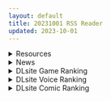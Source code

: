 ```yaml
---
layout: default
title: 20231001 RSS Reader
updated: 2023-10-01
---
```


<details class='content-parent'>
<summary>
Resources
</summary>
<details class='content-child'>
<summary>
<span class='rss-title'> [極彩花夢字幕组][ショーテン]種付おじさんとパパっ子JD○○生活 The Animation </span> <a class='rss-link' href='https://gmgard.com/gm123751' target='_blank'>&nbsp;</a>
<div class='rss-published'> 🕛 20230930 14:14:49</div>
</summary>
<img src="https://static.gmgard.us/Images/upload/9773302214496903.jpg" /><br /><p>大叔靠着催眠术和巨乳女学生保持着虚假的父女关系。当然，是会一起交配的那种父女关系。（就当做是鬼父PLAY吧）</p>
</details>
<details class='content-child'>
<summary>
<span class='rss-title'> [补档][诸神字幕组]Perfect Blue/蓝色恐惧/未麻的部屋[剧场版][繁日内封][BDrip][1080p][MKV][4.3GB] </span> <a class='rss-link' href='https://gmgard.com/gm123748' target='_blank'>&nbsp;</a>
<div class='rss-published'> 🕛 20230930 12:54:42</div>
</summary>
<img src="https://static.gmgard.us/Images/upload/96823302029391913.jpg" /><br /><p>算是给站内爆掉的链接补个档</p>
</details>
<details class='content-child'>
<summary>
<span class='rss-title'> [MMD]Lewd Magic Show(by Nyakumi) </span> <a class='rss-link' href='https://gmgard.com/gm123747' target='_blank'>&nbsp;</a>
<div class='rss-published'> 🕛 20230930 12:53:38</div>
</summary>
<img src="https://static.gmgard.us/Images/upload/11256302017006512.jpg" /><br /><p>节日快乐啊各位，这次N佬也是快月底准时更新，这次的魔术表演有意思把露露一分为二变成2个地精飞机杯露露，还有阿福和企业客串（自行添加压缩和视频后缀）</p>
</details>
<details class='content-child'>
<summary>
<span class='rss-title'> [RJ250059][Highland]従姉のお姉ちゃんとお泊まりえっち[DL版] </span> <a class='rss-link' href='https://gmgard.com/gm123746' target='_blank'>&nbsp;</a>
<div class='rss-published'> 🕛 20230930 12:53:15</div>
</summary>
<img src="https://static.gmgard.us/Images/upload/64068302000578858.jpg" /><br /><p>◆剧情简介
表姐优子姐姐来玩，就这样住了下来。
姐姐和直君决定一起洗澡。
不习惯女孩子的直君对姐姐的果体很感兴趣。
姐姐让你好好看看女孩子的身体。
变大的欧金金让姐姐用手搓弄使它O精。
洗完澡后，撞见直君在床上做针线活。
姐姐一边温柔地引导，一边把身体重叠在一起做瑟瑟的事。</p>
</details>
<details class='content-child'>
<summary>
<span class='rss-title'> [无修正][未知字幕组]MAMA MIA シークレットアニマシリーズ 飛龍乱 1+2 </span> <a class='rss-link' href='https://gmgard.com/gm123749' target='_blank'>&nbsp;</a>
<div class='rss-published'> 🕛 20230930 12:52:08</div>
</summary>
<img src="https://iili.io/Jda8s2V.gif" /><br /><p>1父亲死后男主没地方去 只能投靠父亲的前妻 2男主的爸爸开车不专心坠下悬崖 妈妈也双腿瘫痪失忆了 男主就找来一个女仆照顾妈妈 很奇特的画风</p>
</details>
<details class='content-child'>
<summary>
<span class='rss-title'> [合集][RJ389423][moca]短編プチロマンス『公園へ行こう act.1-4』[5.20GB] </span> <a class='rss-link' href='https://gmgard.com/gm123745' target='_blank'>&nbsp;</a>
<div class='rss-published'> 🕛 20230930 09:29:58</div>
</summary>
<img src="https://static.gmgard.us/Images/upload/77396301724000166.jpg" /><br /><p>嘛包含了moca社团在dl上面发布的4部作品</p>
</details>
<details class='content-child'>
<summary>
<span class='rss-title'> [合集][无修正] [MaidenMasher] 多同人 [至202309] (49.7G) [patreon] </span> <a class='rss-link' href='https://gmgard.com/gm123744' target='_blank'>&nbsp;</a>
<div class='rss-published'> 🕛 20230930 08:59:06</div>
</summary>
<img src="https://static.gmgard.us/Images/upload/70416301659061887.jpg" /><br /><p>又一位我很喜欢的作者</p>
</details>
<details class='content-child'>
<summary>
<span class='rss-title'> [RJ01041696][しばら橋]拘束戦闘エロRPG エルピスアイギス试玩版+赞助版 </span> <a class='rss-link' href='https://gmgard.com/gm123742' target='_blank'>&nbsp;</a>
<div class='rss-published'> 🕛 20230930 07:12:01</div>
</summary>
<img src="https://static.gmgard.us/Images/upload/10222301347172164.jpg" /><br /><p>自己拿的赞助版。喜欢异常状态，小道具拘束调教的兄弟们可以尝试一下。</p>
</details>
<details class='content-child'>
<summary>
<span class='rss-title'> [已结帖][R18资源相关][悬赏金额:500]求个r18mmd  、最好是mega或gd盘的,或着度盘也行 </span> <a class='rss-link' href='https://gmgard.com/gm123739' target='_blank'>&nbsp;</a>
<div class='rss-published'> 🕛 20230930 05:53:50</div>
</summary>
<img src="https://static.gmgard.us/Images/upload/16076300132390321.jpg" /><br /><p>視頻好像被刪了，跪請大佬指引方向</p>
</details>
<details class='content-child'>
<summary>
<span class='rss-title'> [自购][RJ01086281](同人音声)[スイカ熟成保証委員会] 和就连包皮耻垢也会帮你清理的爱照顾人的JK妹妹的生活 CV:逢坂成美 度盘/mp3 官中 </span> <a class='rss-link' href='https://gmgard.com/gm123741' target='_blank'>&nbsp;</a>
<div class='rss-published'> 🕛 20230930 05:45:57</div>
</summary>
<img src="https://static.gmgard.us/Images/upload/42698300737192459.jpg" /><br /><p>https://www.dlsite.com/maniax/work/=/product_id/RJ01086281.html</p>
</details>
<details class='content-child'>
<summary>
<span class='rss-title'> [18禁原创][末世妖女]第十九章 </span> <a class='rss-link' href='https://gmgard.com/gm123740' target='_blank'>&nbsp;</a>
<div class='rss-published'> 🕛 20230930 05:45:36</div>
</summary>
<img src="https://static.gmgard.us/Images/upload/18655300614008534.jpg" /><br /><p>还两章第三场景结束，感觉差意思，准备在后面衔接比较重口的第五场景。</p>
</details>

</details>
<details class='content-parent'>
<summary>
News
</summary>
<details class='content-child'>
<summary>
<span class='rss-title'> 3D急用成人新作《職場是我的後宮》Steam上架，激似「礙事莉」的同事職場辛酸畫面流出 </span> <a class='rss-link' href='https://www.4gamers.com.tw/news/detail/60010/steam-office-is-my-harem-now-on-sale' target='_blank'>&nbsp;</a>
<div class='rss-published'> 🕛 20231001 00:23:52</div>
</summary>
<img src="https://img.4gamers.com.tw/news-image/26741896-e0fd-455f-afcf-06be0717fd90.jpg"/>
不能說很像，只能說...
</details>
<details class='content-child'>
<summary>
<span class='rss-title'> 綠帽機甲RPG《戰甲機Solganteh》人妻少佐的快樂沉淪，無法阻止的胯下挫敗感 </span> <a class='rss-link' href='https://www.4gamers.com.tw/news/detail/60009/dlsite-hentai-game-solganteh-review' target='_blank'>&nbsp;</a>
<div class='rss-published'> 🕛 20231001 00:10:26</div>
</summary>
<img src="https://img.4gamers.com.tw/news-image/c6ccf4f4-1261-409b-8db1-015d0e9a74c9.jpg"/>
心裡難受，那裡也很難受
</details>

</details>
<details class='content-parent'>
<summary>
DLsite Game Ranking
</summary>
<details class='content-child'>
<summary>
<span class='rss-title'> 圣骑士莉卡物语 白翼与淫翼姐妹【中文版】 [もぐらソフト] </span> <a class='rss-link' href='https://www.dlsite.com/maniax/work/=/product_id/RJ01049645.html' target='_blank'>&nbsp;</a>
<div class='rss-published'> 🕛 20231001 13:08:47</div>
</summary>
<img src ="http://img.dlsite.jp/modpub/images2/work/doujin/RJ01050000/RJ01049645_img_main.jpg"/><br/>18禁3D横版动作游戏。受选为神之骑士的少女「莉卡」和怪物战斗,要是被抓到或是战败就会沦落色色的下场……
</details>
<details class='content-child'>
<summary>
<span class='rss-title'> 駆動妖精アイディールレイズ [Riez-ON] </span> <a class='rss-link' href='https://www.dlsite.com/maniax/work/=/product_id/RJ406835.html' target='_blank'>&nbsp;</a>
<div class='rss-published'> 🕛 20231001 13:08:47</div>
</summary>
<img src ="http://img.dlsite.jp/modpub/images2/work/doujin/RJ407000/RJ406835_img_main.jpg"/><br/>「舞え、超音速の機械妖精」近未来SFハイスピード3Dアクションへようこそ
</details>
<details class='content-child'>
<summary>
<span class='rss-title'> 冒険者の宿へようこそ!2 [ぺぺろんちーの] </span> <a class='rss-link' href='https://www.dlsite.com/maniax/work/=/product_id/RJ01081301.html' target='_blank'>&nbsp;</a>
<div class='rss-published'> 🕛 20231001 13:08:47</div>
</summary>
<img src ="http://img.dlsite.jp/modpub/images2/work/doujin/RJ01082000/RJ01081301_img_main.jpg"/><br/>新たな冒険者の宿へお待ちしております。
</details>
<details class='content-child'>
<summary>
<span class='rss-title'> 満車率300% 弐:Append.2 ハコヅメ連結ぱっち [ベルゼブブ] </span> <a class='rss-link' href='https://www.dlsite.com/maniax/work/=/product_id/RJ01026171.html' target='_blank'>&nbsp;</a>
<div class='rss-published'> 🕛 20231001 13:08:47</div>
</summary>
<img src ="http://img.dlsite.jp/modpub/images2/work/doujin/RJ01027000/RJ01026171_img_main.jpg"/><br/>満車率300%弐のアップグレードデータです。
</details>
<details class='content-child'>
<summary>
<span class='rss-title'> Handyman Legend ハンディマン・レジェンド [超真剣Studio] </span> <a class='rss-link' href='https://www.dlsite.com/maniax/work/=/product_id/RJ01036146.html' target='_blank'>&nbsp;</a>
<div class='rss-published'> 🕛 20231001 13:08:47</div>
</summary>
<img src ="http://img.dlsite.jp/modpub/images2/work/doujin/RJ01037000/RJ01036146_img_main.jpg"/><br/>君はスマートフォンアプリで案件を受注しているハンディマンです。 お客様の家にある様々な問題を解決し、時には他の問題も「解決」してあげる...
</details>

</details>
<details class='content-parent'>
<summary>
DLsite Voice Ranking
</summary>
<details class='content-child'>
<summary>
<span class='rss-title'> チンカス掃除までしてくれる世話焼きな妹JKとの生活 [スイカ熟成保証委員会] </span> <a class='rss-link' href='https://www.dlsite.com/maniax/work/=/product_id/RJ01086281.html' target='_blank'>&nbsp;</a>
<div class='rss-published'> 🕛 20231001 13:08:51</div>
</summary>
<img src ="http://img.dlsite.jp/modpub/images2/work/doujin/RJ01087000/RJ01086281_img_main.jpg"/><br/>ある日、リビングでうたた寝をしていたあなたは、下腹部の妙な快感で目を覚ます。 美奈穂があなたのペニスを咥え、舌と唇で丹念にチンカス掃除をしていた──
</details>
<details class='content-child'>
<summary>
<span class='rss-title'> JK精灵的异世界孕活 ～高个子丰满黑暗精灵的全力甜蜜榨精～ [青春×フェティシズム] </span> <a class='rss-link' href='https://www.dlsite.com/maniax/work/=/product_id/RJ01099196.html' target='_blank'>&nbsp;</a>
<div class='rss-published'> 🕛 20231001 13:08:51</div>
</summary>
<img src ="http://img.dlsite.jp/modpub/images2/work/doujin/RJ01100000/RJ01099196_img_main.jpg"/><br/>「甜蜜逆强〇」×「无知丰满黑暗精灵」×「异文化青春交流」你喜欢黑暗精灵吗? 这个黑暗精灵,无论哪里都十分丰满♪她将用压倒性的身体从你身上榨取精液♪ 被巨大的黑暗精灵的身体包裹,被逐渐地榨干精液的快感…你想尝试一下吗?
</details>
<details class='content-child'>
<summary>
<span class='rss-title'> 【10日間限定3大特典付き】隣の席の一ノ瀬さん。クールでダウナーな彼女との駆け引きえっち。【透き通る低音】 [桃色みんと] </span> <a class='rss-link' href='https://www.dlsite.com/maniax/work/=/product_id/RJ01075068.html' target='_blank'>&nbsp;</a>
<div class='rss-published'> 🕛 20231001 13:08:51</div>
</summary>
<img src ="http://img.dlsite.jp/modpub/images2/work/doujin/RJ01076000/RJ01075068_img_main.jpg"/><br/>あるきっかけで、“隣の席の一ノ瀬さん”のセフレになる事に…。お互いがヤりたい時にヤる関係…。そのクールな性格からは想像できない程に、彼女の性欲は強くて…。手コキする彼女の手が少し冷たい事…。彼女の秘所が火傷しそうなほどに熱い事…。最奥を突けば押し殺すように吐息を漏らす事を…。”僕”は知っている…。「私らセフレでしょ?何の用かって…セックスしかないじゃん…」
</details>
<details class='content-child'>
<summary>
<span class='rss-title'> JK精靈的異世界孕活 ～高個子豐滿黑暗精靈的全力甜蜜榨精～ [青春×フェティシズム] </span> <a class='rss-link' href='https://www.dlsite.com/maniax/work/=/product_id/RJ01099239.html' target='_blank'>&nbsp;</a>
<div class='rss-published'> 🕛 20231001 13:08:51</div>
</summary>
<img src ="http://img.dlsite.jp/modpub/images2/work/doujin/RJ01100000/RJ01099239_img_main.jpg"/><br/>「甜蜜逆強〇」×「無知豐滿黑暗精靈」×「異文化青春交流」你喜歡黑暗精靈嗎? 這個黑暗精靈,無論哪裡都十分豐滿♪她將用壓倒性的身體從你身上榨取精液♪ 被巨大的黑暗精靈的身體包裹,被逐漸地榨幹精液的快感…你想嘗試一下嗎?
</details>
<details class='content-child'>
<summary>
<span class='rss-title'> 悪の女幹部のマゾ犬ヒーロー中出し敗北堕ち【わる～い女幹部が正義のヒーローを呪いの首輪で調教し、負け犬おまんこ搾精をする話】 [常世常闇所々] </span> <a class='rss-link' href='https://www.dlsite.com/maniax/work/=/product_id/RJ01083400.html' target='_blank'>&nbsp;</a>
<div class='rss-published'> 🕛 20231001 13:08:51</div>
</summary>
<img src ="http://img.dlsite.jp/modpub/images2/work/doujin/RJ01084000/RJ01083400_img_main.jpg"/><br/>悪の女幹部がヒーローをマゾ犬調教して、おまんこに中出し敗北をさせるマゾ向けの話です。悪の女幹部に呪いの首輪をハメられるヒーロー… 調教が進み、ヒーローの身体にある変化が起きます。見るも無残な姿になったヒーローは…マゾ犬調教、中出し敗北が好きな方におすすめです。CV 陽向葵ゅか様
</details>

</details>
<details class='content-parent'>
<summary>
DLsite Comic Ranking
</summary>
<details class='content-child'>
<summary>
<span class='rss-title'> ヒル○ャールの肉床～波沫の章～ [可老家] </span> <a class='rss-link' href='https://www.dlsite.com/maniax/work/=/product_id/RJ01100852.html' target='_blank'>&nbsp;</a>
<div class='rss-published'> 🕛 20231001 13:08:54</div>
</summary>
<img src ="http://img.dlsite.jp/modpub/images2/work/doujin/RJ01101000/RJ01100852_img_main.jpg"/><br/>敗北したヒロインが魔物に捕まり、日々輪姦され、やがて孕み袋肉奴隷に堕ちる話。
</details>
<details class='content-child'>
<summary>
<span class='rss-title'> まんこく武術会3〜鬼逝き⭐くノ一拷問編〜 [岡本画伯] </span> <a class='rss-link' href='https://www.dlsite.com/maniax/work/=/product_id/RJ01093491.html' target='_blank'>&nbsp;</a>
<div class='rss-published'> 🕛 20231001 13:08:54</div>
</summary>
<img src ="http://img.dlsite.jp/modpub/images2/work/doujin/RJ01094000/RJ01093491_img_main.jpg"/><br/>女子高生くノ一 が魔人を絶滅させるべく立ち上がった! しかし返り討ちに遭い、魔人たちの【快楽忍術】の餌食になってしまう・・!
</details>
<details class='content-child'>
<summary>
<span class='rss-title'> 夏のヤリなおし4 [水蓮の宿] </span> <a class='rss-link' href='https://www.dlsite.com/maniax/work/=/product_id/RJ01073324.html' target='_blank'>&nbsp;</a>
<div class='rss-published'> 🕛 20231001 13:08:54</div>
</summary>
<img src ="http://img.dlsite.jp/modpub/images2/work/doujin/RJ01074000/RJ01073324_img_main.jpg"/><br/>夏×田舎×隣家の美人母×汗だくセックス  誰もが一度は夢想し求めたであろう 最高の‘夏’をサークル‘水蓮の宿’が描き出す  幼馴染の母(元教師)xかつての教え子
</details>
<details class='content-child'>
<summary>
<span class='rss-title'> ヒル○ャールの肉床～○兎の章～ [可老家] </span> <a class='rss-link' href='https://www.dlsite.com/maniax/work/=/product_id/RJ419718.html' target='_blank'>&nbsp;</a>
<div class='rss-published'> 🕛 20231001 13:08:54</div>
</summary>
<img src ="http://img.dlsite.jp/modpub/images2/work/doujin/RJ420000/RJ419718_img_main.jpg"/><br/>敗北したヒロインが魔物に捕まり、日々輪姦されて、やがて孕み袋肉奴隷に調教される話。
</details>
<details class='content-child'>
<summary>
<span class='rss-title'> Bokki like a rock [F.W.ZHolic] </span> <a class='rss-link' href='https://www.dlsite.com/maniax/work/=/product_id/RJ01087760.html' target='_blank'>&nbsp;</a>
<div class='rss-published'> 🕛 20231001 13:08:54</div>
</summary>
<img src ="http://img.dlsite.jp/modpub/images2/work/doujin/RJ01088000/RJ01087760_img_main.jpg"/><br/>ふたなりぼっちちゃん
</details>

</details>
